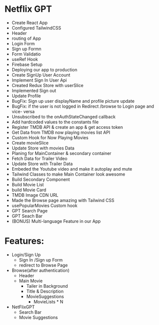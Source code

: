 # Netflix GPT

- Create React App
- Configured TailwindCSS
- Header
- routing of App
- Login Form
- Sign up Formn
- Form Validatio
- useRef Hook
- Firebase Setup
- Deploying our app to production
- Create SignUp User Account
- Implement Sign In User Api
- Created Redux Store with userSlice
- Implemented Sign out
- Update Profile
- BugFix: Sign up user displayName and profile picture update
- BugFix: if the user is not logged in Redirect /browse to Login   page and vice- versa
- Unsubscribed to the onAuthStateChanged callback
- Add hardcoded values to the constants file 
- Register TMDB API & create an app & get access token 
- Get Data from TMDB now playing movies list API 
- Custom Hook for Now Playing Movies
- Create movieSlice 
- Update Store with movies Data
- Planing for MainContainer & secondary container
- Fetch Data for Trailer Video
- Update Store with Trailer Data
- Embeded the Youtube video and make it autoplay and mute
- Tailwind Classes to make Main Container look awesome 
- Build Secondary Component
- Build Movie List
- build Movie Card
- TMDB Image CDN URL
- Made the Browse page amazing with Tailwind CSS
- usePopularMovies Custom hook 
- GPT Search Page
- GPT Seach Bar
- (BONUS) Multi-language Feature in our App




# Features: 
- Login/Sign Up
   - Sign In /Sign up Form
   - redirect to Browse Page
- Browse(after authentication)
    - Header
    - Main Movie
       - Tailer in Background
       - Title & Description
       - MovieSuggestions
           - MovieLists * N
- NetFlixGPT    
   - Search Bar
   - Movie Suggestions     

